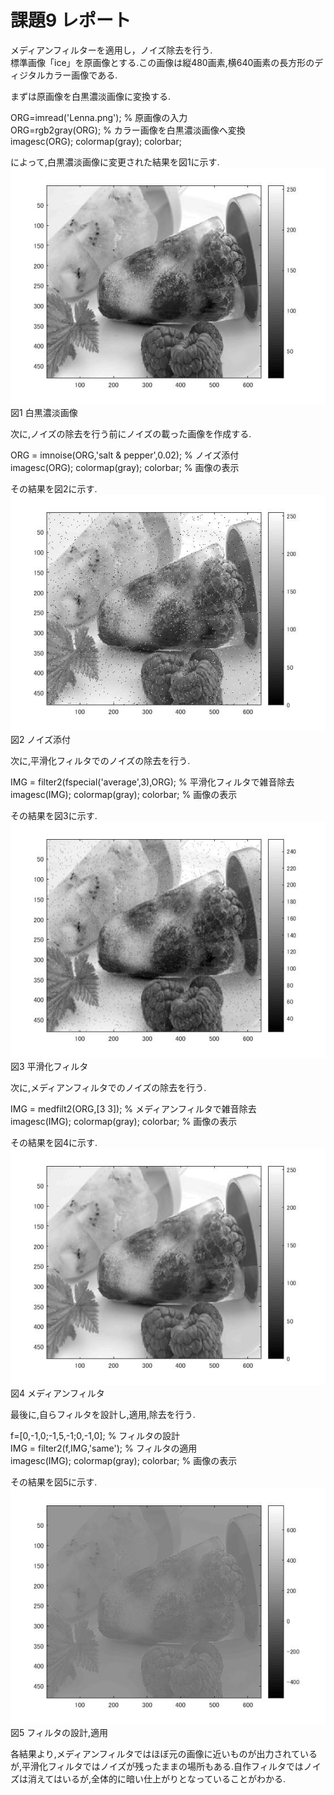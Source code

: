 # 課題9 レポート 

メディアンフィルターを適用し，ノイズ除去を行う.  
標準画像「ice」を原画像とする.この画像は縦480画素,横640画素の長方形のディジタルカラー画像である.  

まずは原画像を白黒濃淡画像に変換する.  

ORG=imread('Lenna.png'); % 原画像の入力  
ORG=rgb2gray(ORG); % カラー画像を白黒濃淡画像へ変換  
imagesc(ORG); colormap(gray); colorbar;  

によって,白黒濃淡画像に変更された結果を図1に示す.  
![白黒濃淡画像](https://github.com/MakotoSaito/lecture_image_processing/blob/master/Kekka/kadai09/kadai09_00.jpg?raw=true)  
図1 白黒濃淡画像  

次に,ノイズの除去を行う前にノイズの載った画像を作成する.  

ORG = imnoise(ORG,'salt & pepper',0.02); % ノイズ添付  
imagesc(ORG); colormap(gray); colorbar; % 画像の表示  

その結果を図2に示す.  
![ノイズ添付](https://github.com/MakotoSaito/lecture_image_processing/blob/master/Kekka/kadai09/kadai09_01.jpg?raw=true)  
図2 ノイズ添付  

次に,平滑化フィルタでのノイズの除去を行う.  

IMG = filter2(fspecial('average',3),ORG); % 平滑化フィルタで雑音除去  
imagesc(IMG); colormap(gray); colorbar; % 画像の表示  

その結果を図3に示す.  
![平滑化フィルタ](https://github.com/MakotoSaito/lecture_image_processing/blob/master/Kekka/kadai09/kadai09_02.jpg?raw=true)  
図3 平滑化フィルタ  

次に,メディアンフィルタでのノイズの除去を行う.  

IMG = medfilt2(ORG,[3 3]); % メディアンフィルタで雑音除去  
imagesc(IMG); colormap(gray); colorbar; % 画像の表示  

その結果を図4に示す.  
![メディアンフィルタ](https://github.com/MakotoSaito/lecture_image_processing/blob/master/Kekka/kadai09/kadai09_03.jpg?raw=true)  
図4 メディアンフィルタ  

最後に,自らフィルタを設計し,適用,除去を行う.  

f=[0,-1,0;-1,5,-1;0,-1,0]; % フィルタの設計  
IMG = filter2(f,IMG,'same'); % フィルタの適用  
imagesc(IMG); colormap(gray); colorbar; % 画像の表示  

その結果を図5に示す.  
![フィルタの設計,適用](https://github.com/MakotoSaito/lecture_image_processing/blob/master/Kekka/kadai09/kadai09_04.jpg?raw=true)  
図5 フィルタの設計,適用  

各結果より,メディアンフィルタではほぼ元の画像に近いものが出力されているが,平滑化フィルタではノイズが残ったままの場所もある.自作フィルタではノイズは消えてはいるが,全体的に暗い仕上がりとなっていることがわかる.  
